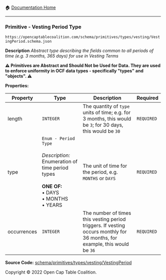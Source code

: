 :house: [Documentation Home](/docs/README.md)

---

### Primitive - Vesting Period Type

`https://opencaptablecoalition.com/schema/primitives/types/vesting/VestingPeriod.schema.json`

**Description** _Abstract type describing the fields common to all periods of time (e.g. 3 months, 365 days) for use in Vesting Terms_

**:warning: Primitives are Abstract and Should Not be Used for Data. They are used to enforce uniformity in OCF data types - specifically "types" and "objects". :warning:**

**Properties:**

| Property    | Type                                                                                                                                                     | Description                                                                                                                | Required   |
| ----------- | -------------------------------------------------------------------------------------------------------------------------------------------------------- | -------------------------------------------------------------------------------------------------------------------------- | ---------- |
| length      | `INTEGER`                                                                                                                                                | The quantity of `type` units of time; e.g. for 3 months, this would be `3`; for 30 days, this would be `30`                | `REQUIRED` |
| type        | `Enum - Period Type`</br></br>_Description:_ Enumeration of time period types</br></br>**ONE OF:** </br>&bull; DAYS </br>&bull; MONTHS </br>&bull; YEARS | The unit of time for the period, e.g. `MONTHS` or `DAYS`                                                                   | `REQUIRED` |
| occurrences | `INTEGER`                                                                                                                                                | The number of times this vesting period triggers. If vesting occurs monthly for 36 months, for example, this would be `36` | `REQUIRED` |

**Source Code:** [schema/primitives/types/vesting/VestingPeriod](/schema/primitives/types/vesting/VestingPeriod.schema.json)

Copyright © 2022 Open Cap Table Coalition.
